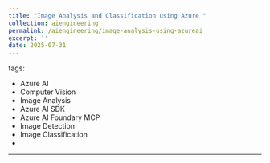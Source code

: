 ```yaml
---
title: "Image Analysis and Classification using Azure "
collection: aiengineering
permalink: /aiengineering/image-analysis-using-azureai
excerpt: ''
date: 2025-07-31
---
```


tags:
  - Azure AI
  - Computer Vision
  - Image Analysis
  - Azure AI SDK
  - Azure AI Foundary MCP
  - Image Detection
  - Image Classification
  -  
---
